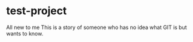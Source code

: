 # test-project
All new to me
This is a story of someone who has no idea what GIT is but wants to know.
